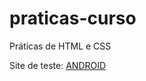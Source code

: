 # praticas-curso
 Práticas de HTML e CSS

 Site de teste: <a href=" https://victoralvesmoura.github.io/praticas-curso/index.html" target="_blank">ANDROID</a>
